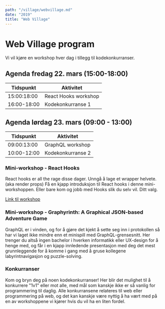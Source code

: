 ```yaml
---
path: "/village/webvillage.md"
date: "2019"
title: "Web Village"
---
```


# Web Village program

Vi vil kjøre en workshop hver dag i tillegg til kodekonkurranser.
## Agenda fredag 22. mars (15:00-18:00)
|Tidspunkt|Aktivitet|
|-------|------|
|15:00:18:00|React Hooks workshop|
|16:00-18:00|Kodekonkurranse 1|

## Agenda lørdag 23. mars (09:00 - 13:00)
|Tidspunkt|Aktivitet|
|-------|------|
|09:00:13:00|GraphQL workshop|
|10:00-12:00|Kodekonkurranse 2|

### Mini-workshop - React Hooks
React hooks er all the rage disse dager. Unngå å lage et wrapper helvete. (aka render props) Få en kjapp introduksjon til React hooks i denne mini-workshoppen. Eller bare kom og jobb med Hooks slik du selv vil. Ditt valg.

[Link til workshop](https://github.com/knowit/hooks-mini-workshop)

### Mini-workshop - Graphyrinth: A Graphical JSON-based Adventure Game
GraphQL er i vinden, og for å gjøre det kjekt å sette seg inn i protokollen så har vi laget ikke mindre enn et minispill med GraphQL-grensesnitt. Her trenger du altså ingen bachelor i hverken informatikk eller UX-design for å henge med, og får i en kjapp innledende presentasjon med deg det mest grunnleggende for å komme i gang med å gruse kollegene labyrintnavigasjon og puzzle-solving.

### Konkurranser
Kom og bryn deg på noen kodekonkurranser! Her blir det mulighet til å konkurrere "1v1" eller mot alle, med mål som kanskje ikke er så vanlig for programmering til daglig. Alle konkurransene relateres til web eller programmering på web, og det kan kanskje være nyttig å ha vært med på en av workshoppene vi kjører hvis du vil ha en liten fordel.
